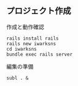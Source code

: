 ##  プロジェクト作成

作成と動作確認

```
rails install rails
rails new iwarksns
cd iwarksns
bundle exec rails server
```

編集の準備

```
subl . &
```
